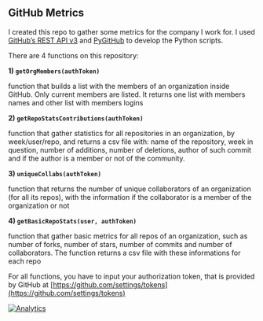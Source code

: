 ## GitHub Metrics

I created this repo to gather some metrics for the company I work for.
I used [GitHub’s REST API v3](https://developer.github.com/v3/) and [PyGitHub](http://pygithub.readthedocs.io) to develop the Python scripts.

There are 4 functions on this repository:

**1) `getOrgMembers(authToken)`**

function that builds a list with the members of an organization inside GitHub. Only current members are listed. It returns one list with members names and other list with members logins


**2) `getRepoStatsContributions(authToken)`**

function that gather statistics for all repositories in an organization, by week/user/repo, and returns a csv file with: name of the repository, week in question, number of additions, number of deletions, author of such commit and if the author is a member or not of the community.


**3) `uniqueCollabs(authToken)`**

function that returns the number of unique collaborators of an organization (for all its repos), with the information if the collaborator is a member of the organization or not


**4) `getBasicRepoStats(user, authToken)`**

function that gather basic metrics for all repos of an organization, such as number of forks, number of stars, number of commits and number of collaborators. The function returns a csv file with these informations for each repo


For all functions, you have to input your authorization token, that is provided by GitHub at [https://github.com/settings/tokens](https://github.com/settings/tokens)

[![Analytics](https://ga-beacon.appspot.com/UA-109670866-1/some-github-metrics/readme)](https://github.com/igrigorik/ga-beacon)
